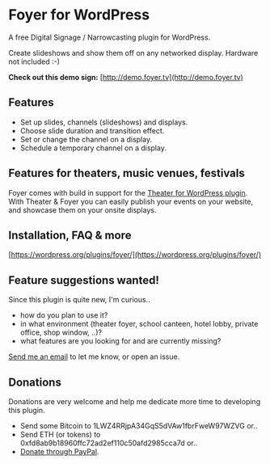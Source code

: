 # Foyer for WordPress

A free Digital Signage / Narrowcasting plugin for WordPress.

Create slideshows and show them off on any networked display. Hardware not included :-)

**Check out this demo sign:**
[http://demo.foyer.tv](http://demo.foyer.tv)

## Features

* Set up slides, channels (slideshows) and displays.
* Choose slide duration and transition effect.
* Set or change the channel on a display.
* Schedule a temporary channel on a display.

## Features for theaters, music venues, festivals

Foyer comes with build in support for the [Theater for WordPress plugin](https://wordpress.org/plugins/theatre/). With Theater & Foyer you can easily publish your events on your website, and showcase them on your onsite displays.

## Installation, FAQ & more

[https://wordpress.org/plugins/foyer/](https://wordpress.org/plugins/foyer/)


## Feature suggestions wanted!

Since this plugin is quite new, I'm curious..

* how do you plan to use it?
* in what environment (theater foyer, school canteen, hotel lobby, private office, shop window, ..)?
* what features are you looking for and are currently missing?

[Send me an email](mailto:menno@mennoluitjes.nl) to let me know, or open an issue.

## Donations

Donations are very welcome and help me dedicate more time to developing this plugin.

* Send some Bitcoin to 1LWZ4RRjpA34GqS5dVAw1fbrFweW97WZVG or..
* Send ETH (or tokens) to 0xfd8ab9b18960ffc72ad2ef110c50afd2985cca7d or..
* [Donate through PayPal](https://www.paypal.me/mennoluitjes).